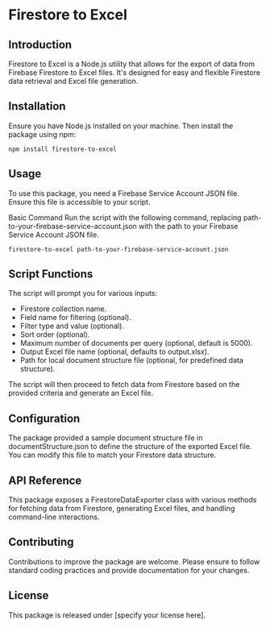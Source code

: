 # Firestore to Excel

## Introduction

Firestore to Excel is a Node.js utility that allows for the export of data from Firebase Firestore to Excel files. It's designed for easy and flexible Firestore data retrieval and Excel file generation.

## Installation

Ensure you have Node.js installed on your machine. Then install the package using npm:

```
npm install firestore-to-excel
```

## Usage

To use this package, you need a Firebase Service Account JSON file. Ensure this file is accessible to your script.

Basic Command
Run the script with the following command, replacing path-to-your-firebase-service-account.json with the path to your Firebase Service Account JSON file.

```
firestore-to-excel path-to-your-firebase-service-account.json
```

## Script Functions
The script will prompt you for various inputs:

- Firestore collection name.
- Field name for filtering (optional).
- Filter type and value (optional).
- Sort order (optional).
- Maximum number of documents per query (optional, default is 5000).
- Output Excel file name (optional, defaults to output.xlsx).
- Path for local document structure file (optional, for predefined data structure).

The script will then proceed to fetch data from Firestore based on the provided criteria and generate an Excel file.

## Configuration

The package provided a sample document structure file in documentStructure.json to define the structure of the exported Excel file. You can modify this file to match your Firestore data structure.

## API Reference

This package exposes a FirestoreDataExporter class with various methods for fetching data from Firestore, generating Excel files, and handling command-line interactions.

## Contributing

Contributions to improve the package are welcome. Please ensure to follow standard coding practices and provide documentation for your changes.

## License

This package is released under [specify your license here].